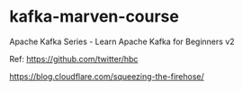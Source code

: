 # kafka-marven-course

Apache Kafka Series - Learn Apache Kafka for Beginners v2



Ref:
https://github.com/twitter/hbc

https://blog.cloudflare.com/squeezing-the-firehose/
